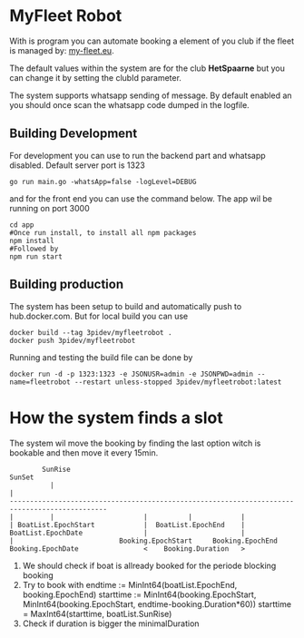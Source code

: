 # MyFleet Robot
With is program you can automate booking a element of you club if the fleet is managed by: [my-fleet.eu](https://my-fleet.eu/).

The default values within the system are for the club **HetSpaarne** but you can change it by setting the clubId parameter.

The system supports whatsapp sending of message. By default enabled an you should once scan the whatsapp code dumped in the logfile.
 
## Building Development

For development you can use to run the backend part and whatsapp disabled. Default server port is 1323
```
go run main.go -whatsApp=false -logLevel=DEBUG
```
and for the front end you can use the command below. The app wil be running on port 3000
```
cd app
#Once run install, to install all npm packages
npm install
#Followed by
npm run start
``` 

## Building production

The system has been setup to build and automatically push to hub.docker.com. But for local build you can use

```
docker build --tag 3pidev/myfleetrobot .
docker push 3pidev/myfleetrobot
```

Running and testing the build file can be done by
```
docker run -d -p 1323:1323 -e JSONUSR=admin -e JSONPWD=admin --name=fleetrobot --restart unless-stopped 3pidev/myfleetrobot:latest
```

# How the system finds a slot
The system wil move the booking by finding the last option witch is bookable and then move it every 15min.

```
        SunRise                                                           SunSet
          |                                                                 |
----------------------------------------------------------------------------------------------
|         |                      |          |            | 
| BoatList.EpochStart            |  BoatList.EpochEnd    |
BoatList.EpochDate               |                       |
|                          Booking.EpochStart     Booking.EpochEnd        
Booking.EpochDate                <    Booking.Duration   >
```

1. We should check if boat is allready booked for the periode blocking booking
2. Try to book with 	endtime := MinInt64(boatList.EpochEnd, booking.EpochEnd)
	starttime := MinInt64(booking.EpochStart, MinInt64(booking.EpochStart, endtime-booking.Duration*60))
	starttime = MaxInt64(starttime, boatList.SunRise)
3. Check if duration is bigger the minimalDuration